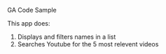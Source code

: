GA Code Sample

This app does:
1) Displays and filters names in a list
2) Searches Youtube for the 5 most relevent videos